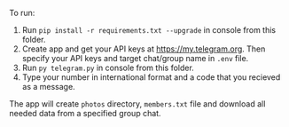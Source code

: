 To run:
1. Run `pip install -r requirements.txt --upgrade` in console from this folder.
2. Create app and get your API keys at https://my.telegram.org. Then specify your API keys and target chat/group name in `.env` file.
3. Run `py telegram.py` in console from this folder.
4. Type your number in international format and a code that you recieved as a message.

The app will create `photos` directory, `members.txt` file and download all needed data from a specified group chat.